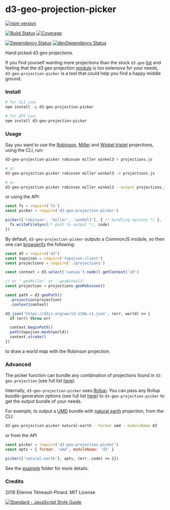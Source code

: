 # d3-geo-projection-picker

[![npm version](https://badge.fury.io/js/d3-geo-projection-picker.svg)](https://badge.fury.io/js/d3-geo-projection-picker)

[![Build Status](https://travis-ci.org/etpinard/d3-geo-projection-picker.svg?branch=master)](https://travis-ci.org/etpinard/d3-geo-projection-picker)
[![Coverage](https://coveralls.io/repos/github/etpinard/d3-geo-projection-picker/badge.svg?master)](https://coveralls.io/github/etpinard/d3-geo-projection-picker)

[![Dependency Status](https://david-dm.org/etpinard/d3-geo-projection-picker.svg?style=flat-square)](https://david-dm.org/etpinard/d3-geo-projection-picker)
[![devDependency Status](https://david-dm.org/etpinard/d3-geo-projection-picker/dev-status.svg?style=flat-square)](https://david-dm.org/etpinard/d3-geo-projection-picker#info=devDependencies)

Hand picked d3 geo projections.

If you find yourself wanting more projections than the stock `d3.geo`
[list](https://github.com/d3/d3-geo#projections) and feeling that
the d3 geo projection [module](https://github.com/d3/d3-geo-projection) is too
extensive for your needs, `d3-geo-projection-picker` is a tool that could help
you find a happy middle ground.

### Install

```bash
# for CLI use:
npm install -g d3-geo-projection-picker

# for API use:
npm install d3-geo-projection-picker
```

### Usage

Say you want to use the
[Robinson](https://github.com/d3/d3-geo-projection#geoRobinson),
[Miller](https://github.com/d3/d3-geo-projection#geoMiller) and
[Winkel triplet](https://github.com/d3/d3-geo-projection#geoWinkel3)
projections, using the CLI, run:

```bash
d3-geo-projection-picker robinson miller winkel3 > projections.js

# or
d3-geo-projection-picker robinson miller winkel3 -o projections.js

# or
d3-geo-projection-picker robinson miller winkel3 --output projections.js
```

or using the API:

```js
const fs = require('fs')
const picker = require('d3-geo-projection-picker')

picker(['robinson', 'miller', 'winkel3'], { /* bundling options */ }, (err, code) => {
  fs.writeFileSync(/* path to output */, code)
})
```

By default, `d3-geo-projection-picker` outputs a CommonJS module, so then one
can [browserify](https://github.com/substack/node-browserify) the following:


```js
const d3 = require('d3')
const topojson = require('topojson-client')
const projections = require('./projections')

const context = d3.select('canvas').node().getContext('2d')

// or '.geoMiller' or '.geoWinkel3'
const projection = projections.geoRobinson()

const path = d3.geoPath()
  .projection(projection)
  .context(context)

d3.json('https://d3js.org/world-110m.v1.json', (err, world) => {
  if (err) throw err

  context.beginPath()
  path(topojson.mesh(world))
  context.stroke()
})
```

to draw a world map with the Robinson projection.

### Advanced

The picker function can bundle any combination of projections found in
`d3-geo-projection` (see full list
[here](https://github.com/d3/d3-geo-projection#projections)).

Internally, `d3-geo-projection-picker` uses
[Rollup](https://github.com/rollup/rollup). You can pass any Rollup
bundle-generation options (see full list
[here](https://github.com/rollup/rollup/wiki/JavaScript-API#bundlegenerate-options-))
to `d3-geo-projection-picker` to get the output bundle of your needs.

For example, to output a [UMD](https://github.com/umdjs/umd) bundle with
[natural earth](https://github.com/d3/d3-geo-projection#geoNaturalEarth)
projection, from the CLI:

```bash
d3-geo-projection-picker natural-earth --format umd --moduleName d3
```

or from the API

```js
const picker = require('d3-geo-projection-picker')
const opts = { format: 'umd', moduleName: 'd3' }

picker(['natural-earth'], opts, (err, code) => {})
```

See the [example](/example) folder for more details.

### Credits

2016 Étienne Tétreault-Pinard. MIT License

[![Standard - JavaScript Style Guide](https://cdn.rawgit.com/feross/standard/master/badge.svg)](https://github.com/feross/standard)

